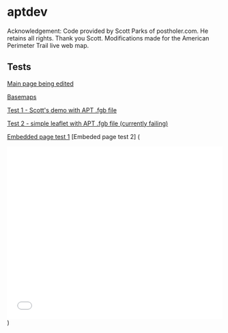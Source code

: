 # aptdev
Acknowledgement:
Code provided by Scott Parks of postholer.com. He retains all rights. Thank you Scott. Modifications made for the American Perimeter Trail live web map.

## Tests

[Main page being edited](https://tsmcgrath.github.io/aptdev/index.html)

[Basemaps](./basemaps.html)

[Test 1 - Scott's demo with APT .fgb file](./index.html)

[Test 2 - simple leaflet with APT .fgb file (currently failing)](./testmap2.html)

[Embedded page test 1](https://tsmcgrath.github.io/aptdev/embedtest.html)
[Embeded page test 2] (<style>.embed-container {position: relative; padding-bottom: 80%; height: 0; max-width: 100%;} .embed-container iframe, .embed-container object, .embed-container iframe{position: absolute; top: 0; left: 0; width: 100%; height: 100%;} small{position: absolute; z-index: 40; bottom: 0; margin-bottom: -15px;}</style><div class="embed-container"><iframe width="500" height="400" frameborder="0" scrolling="no" marginheight="0" marginwidth="0" title="APT2024 B" src="//scgismaps.maps.arcgis.com/apps/Embed/index.html?webmap=641b24f436734e47a8896d93072fb189&extent=-121.6508,38.0294,-117.3963,40.0536&home=true&zoom=true&previewImage=false&scale=true&legend=true&disable_scroll=true&theme=light"></iframe></div>)
